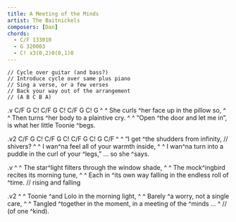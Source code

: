 ```yaml
---
title: A Meeting of the Minds
artist: The Baitnickels
composers: [Dan]
chords:
  - C/F 133010
  - G 320003
  - C! x3(0,2)0(0,1)0
---
```

    // Cycle over guitar (and bass?)
    // Introduce cycle over same plus piano
    // Sing a verse, or a few verses
    // Back your way out of the arrangement
    // (A B C B A)

.v C/F G C! C/F G C! C/F G C! G
^ ^ She curls ^her face up in the pillow so,
^ ^ Then turns ^her body to a plaintive cry.
^ ^ “Open ^the door and let me in”, is what her little Toonie ^begs.

.v2 C/F G C! C/F G C! C/F G C! G C/F
^ ^ “I get ^the shudders from infinity,        // shivers?
^ ^ I wan^na feel all of your warmth inside,
^ ^ I wan^na turn into a puddle in the curl of your ^legs,” ... so she ^says.

.v
^ ^ The star^light filters through the window shade,
^ ^ The mock^ingbird recites its morning tune,
^ ^ Each in ^its own way falling in the endless roll of ^time.    // rising and falling

.v2
^ ^ Toonie ^and Lolo in the morning light,
^ ^ Barely ^a worry, not a single care,
^ ^ Tangled ^together in the moment, in a meeting of the ^minds ...  ^ // (of one ^kind).
